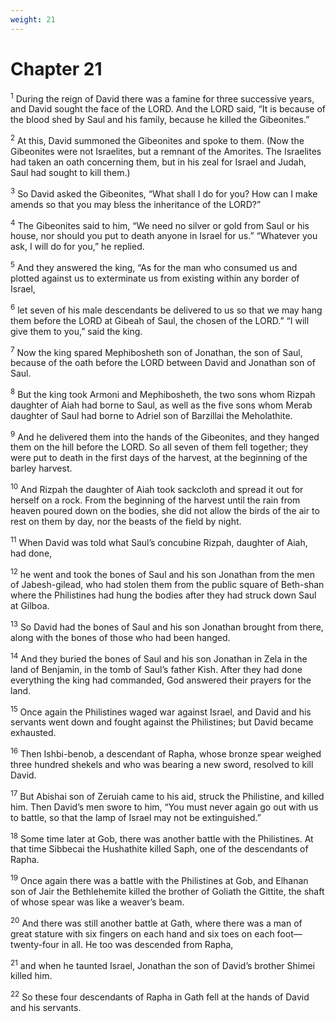 ```yaml
---
weight: 21
---
```


# Chapter 21

<sup>1</sup> During the reign of David there was a famine for three successive years, and David sought the face of the LORD. And the LORD said, “It is because of the blood shed by Saul and his family, because he killed the Gibeonites.” 

<sup>2</sup> At this, David summoned the Gibeonites and spoke to them. (Now the Gibeonites were not Israelites, but a remnant of the Amorites. The Israelites had taken an oath concerning them, but in his zeal for Israel and Judah, Saul had sought to kill them.) 

<sup>3</sup> So David asked the Gibeonites, “What shall I do for you? How can I make amends so that you may bless the inheritance of the LORD?” 

<sup>4</sup> The Gibeonites said to him, “We need no silver or gold from Saul or his house, nor should you put to death anyone in Israel for us.” “Whatever you ask, I will do for you,” he replied. 

<sup>5</sup> And they answered the king, “As for the man who consumed us and plotted against us to exterminate us from existing within any border of Israel, 

<sup>6</sup> let seven of his male descendants be delivered to us so that we may hang them before the LORD at Gibeah of Saul, the chosen of the LORD.” “I will give them to you,” said the king. 

<sup>7</sup> Now the king spared Mephibosheth son of Jonathan, the son of Saul, because of the oath before the LORD between David and Jonathan son of Saul. 

<sup>8</sup> But the king took Armoni and Mephibosheth, the two sons whom Rizpah daughter of Aiah had borne to Saul, as well as the five sons whom Merab daughter of Saul had borne to Adriel son of Barzillai the Meholathite. 

<sup>9</sup> And he delivered them into the hands of the Gibeonites, and they hanged them on the hill before the LORD. So all seven of them fell together; they were put to death in the first days of the harvest, at the beginning of the barley harvest. 

<sup>10</sup> And Rizpah the daughter of Aiah took sackcloth and spread it out for herself on a rock. From the beginning of the harvest until the rain from heaven poured down on the bodies, she did not allow the birds of the air to rest on them by day, nor the beasts of the field by night. 

<sup>11</sup> When David was told what Saul’s concubine Rizpah, daughter of Aiah, had done, 

<sup>12</sup> he went and took the bones of Saul and his son Jonathan from the men of Jabesh-gilead, who had stolen them from the public square of Beth-shan where the Philistines had hung the bodies after they had struck down Saul at Gilboa. 

<sup>13</sup> So David had the bones of Saul and his son Jonathan brought from there, along with the bones of those who had been hanged. 

<sup>14</sup> And they buried the bones of Saul and his son Jonathan in Zela in the land of Benjamin, in the tomb of Saul’s father Kish. After they had done everything the king had commanded, God answered their prayers for the land. 

<sup>15</sup> Once again the Philistines waged war against Israel, and David and his servants went down and fought against the Philistines; but David became exhausted. 

<sup>16</sup> Then Ishbi-benob, a descendant of Rapha, whose bronze spear weighed three hundred shekels and who was bearing a new sword, resolved to kill David. 

<sup>17</sup> But Abishai son of Zeruiah came to his aid, struck the Philistine, and killed him. Then David’s men swore to him, “You must never again go out with us to battle, so that the lamp of Israel may not be extinguished.” 

<sup>18</sup> Some time later at Gob, there was another battle with the Philistines. At that time Sibbecai the Hushathite killed Saph, one of the descendants of Rapha. 

<sup>19</sup> Once again there was a battle with the Philistines at Gob, and Elhanan son of Jair the Bethlehemite killed the brother of Goliath the Gittite, the shaft of whose spear was like a weaver’s beam. 

<sup>20</sup> And there was still another battle at Gath, where there was a man of great stature with six fingers on each hand and six toes on each foot—twenty-four in all. He too was descended from Rapha, 

<sup>21</sup> and when he taunted Israel, Jonathan the son of David’s brother Shimei killed him. 

<sup>22</sup> So these four descendants of Rapha in Gath fell at the hands of David and his servants. 


